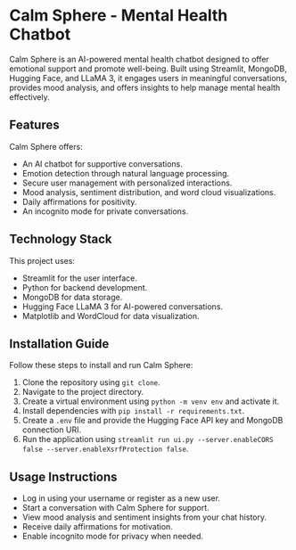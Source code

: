 # Calm Sphere - Mental Health Chatbot  

Calm Sphere is an AI-powered mental health chatbot designed to offer emotional support and promote well-being. Built using Streamlit, MongoDB, Hugging Face, and LLaMA 3, it engages users in meaningful conversations, provides mood analysis, and offers insights to help manage mental health effectively.  

## Features  

Calm Sphere offers:  

- An AI chatbot for supportive conversations.  
- Emotion detection through natural language processing.  
- Secure user management with personalized interactions.  
- Mood analysis, sentiment distribution, and word cloud visualizations.  
- Daily affirmations for positivity.  
- An incognito mode for private conversations.  

## Technology Stack  

This project uses:  

- Streamlit for the user interface.  
- Python for backend development.  
- MongoDB for data storage.  
- Hugging Face LLaMA 3 for AI-powered conversations.  
- Matplotlib and WordCloud for data visualization.  

## Installation Guide  

Follow these steps to install and run Calm Sphere:  

1. Clone the repository using `git clone`.  
2. Navigate to the project directory.  
3. Create a virtual environment using `python -m venv env` and activate it.  
4. Install dependencies with `pip install -r requirements.txt`.  
5. Create a `.env` file and provide the Hugging Face API key and MongoDB connection URI.  
6. Run the application using `streamlit run ui.py --server.enableCORS false --server.enableXsrfProtection false`.  

## Usage Instructions  

- Log in using your username or register as a new user.  
- Start a conversation with Calm Sphere for support.  
- View mood analysis and sentiment insights from your chat history.  
- Receive daily affirmations for motivation.  
- Enable incognito mode for privacy when needed.  
